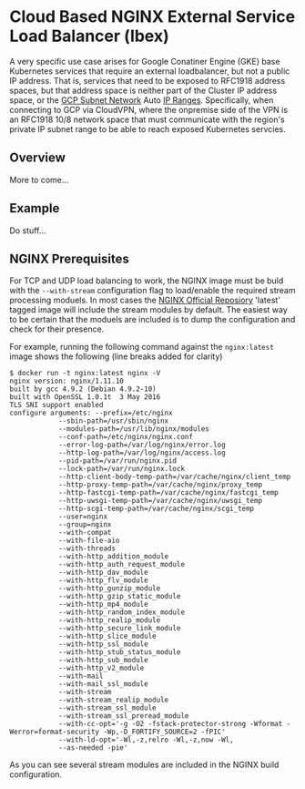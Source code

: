 # Cloud Based NGINX External Service Load Balancer (lbex)

A very specific use case arises for Google Conatiner Engine (GKE) base Kubernetes services that require an external loadbalancer, but not a public IP address.  That is, services that need to be exposed to RFC1918 address spaces, but that address space is neither part of the Cluster IP address space, or the [GCP Subnet Network](https://cloud.google.com/compute/docs/networking#subnet_network) Auto [IP Ranges](https://cloud.google.com/compute/docs/networking#ip_ranges).  Specifically, when connecting to GCP via CloudVPN, where the onpremise side of the VPN is an RFC1918 10/8 network space that must communicate with the region's private IP subnet range to be able to reach exposed Kubernetes servcies. 

## Overview

More to come...

## Example

Do stuff...

## NGINX Prerequisites

For TCP and UDP load balancing to work, the NGINX image must be buld with the `--with-stream` configuration flag to load/enable the required stream processing moduels.  In most cases the [NGINX Official Reposiory](https://hub.docker.com/_/nginx/) 'latest' tagged image will include the stream modules by default.  The easiest way to be certain that the moduels are included is to dump the configuration and check for their presence.

For example, running the following command against the `nginx:latest` image shows the following (line breaks added for clarity)

    $ docker run -t nginx:latest nginx -V
    nginx version: nginx/1.11.10
    built by gcc 4.9.2 (Debian 4.9.2-10) 
    built with OpenSSL 1.0.1t  3 May 2016
    TLS SNI support enabled
    configure arguments: --prefix=/etc/nginx 
                --sbin-path=/usr/sbin/nginx 
                --modules-path=/usr/lib/nginx/modules 
                --conf-path=/etc/nginx/nginx.conf 
                --error-log-path=/var/log/nginx/error.log 
                --http-log-path=/var/log/nginx/access.log 
                --pid-path=/var/run/nginx.pid 
                --lock-path=/var/run/nginx.lock 
                --http-client-body-temp-path=/var/cache/nginx/client_temp 
                --http-proxy-temp-path=/var/cache/nginx/proxy_temp 
                --http-fastcgi-temp-path=/var/cache/nginx/fastcgi_temp 
                --http-uwsgi-temp-path=/var/cache/nginx/uwsgi_temp 
                --http-scgi-temp-path=/var/cache/nginx/scgi_temp 
                --user=nginx 
                --group=nginx 
                --with-compat 
                --with-file-aio 
                --with-threads 
                --with-http_addition_module 
                --with-http_auth_request_module 
                --with-http_dav_module 
                --with-http_flv_module 
                --with-http_gunzip_module 
                --with-http_gzip_static_module 
                --with-http_mp4_module 
                --with-http_random_index_module 
                --with-http_realip_module 
                --with-http_secure_link_module 
                --with-http_slice_module 
                --with-http_ssl_module 
                --with-http_stub_status_module 
                --with-http_sub_module 
                --with-http_v2_module 
                --with-mail 
                --with-mail_ssl_module 
                --with-stream 
                --with-stream_realip_module 
                --with-stream_ssl_module 
                --with-stream_ssl_preread_module 
                --with-cc-opt='-g -O2 -fstack-protector-strong -Wformat -Werror=format-security -Wp,-D_FORTIFY_SOURCE=2 -fPIC' 
                --with-ld-opt='-Wl,-z,relro -Wl,-z,now -Wl,
                --as-needed -pie'

As you can see several stream modules are included in the NGINX build configuration. 
